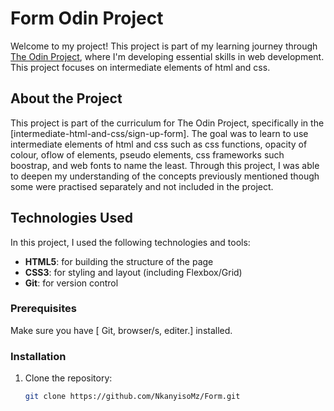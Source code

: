 # Form Odin Project

Welcome to my project! This project is part of my learning journey through [The Odin Project](https://www.theodinproject.com/), where I'm developing essential skills in web development. This project focuses on intermediate elements of html and css.


## About the Project

This project is part of the curriculum for The Odin Project, specifically in the [intermediate-html-and-css/sign-up-form]. The goal was to learn to use intermediate elements of html and css such as css functions, opacity of colour, oflow of elements, pseudo elements, css frameworks such boostrap, and web fonts to name the least.
Through this project, I was able to deepen my understanding of the concepts previously mentioned though some were practised separately and not included in the project.


## Technologies Used

In this project, I used the following technologies and tools:

- **HTML5**: for building the structure of the page
- **CSS3**: for styling and layout (including Flexbox/Grid)
- **Git**: for version control


### Prerequisites
Make sure you have [ Git, browser/s, editer.] installed.

### Installation
1. Clone the repository:
   ```bash
   git clone https://github.com/NkanyisoMz/Form.git
